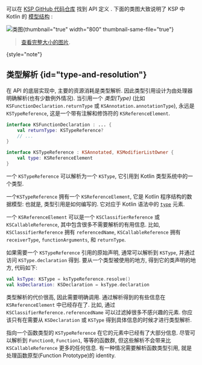 [//]: # (title: KSP 如何将 Kotlin 代码组织为模型)

可以在
[KSP GitHub 代码仓库](https://github.com/google/ksp/tree/main/api/src/main/kotlin/com/google/devtools/ksp)
找到 API 定义 .
下面的类图大致说明了 KSP 中 Kotlin 的
[模型结构](https://github.com/google/ksp/tree/main/api/src/main/kotlin/com/google/devtools/ksp/symbol/)
:

![类图](ksp-class-diagram.svg){thumbnail="true" width="800" thumbnail-same-file="true"}

> [查看完整大小的图片](https://kotlinlang.org/docs/images/ksp-class-diagram.svg).
>
{style="note"}

## 类型解析 {id="type-and-resolution"}

在 API 的底层实现中, 主要的资源消耗是类型解析. 因此类型引用设计为由处理器明确解析(也有少数例外情况).
当引用一个 _类型(Type)_ (比如 `KSFunctionDeclaration.returnType` 或 `KSAnnotation.annotationType`),
永远是 `KSTypeReference`, 这是一个带有注解和修饰符的 `KSReferenceElement`.

```kotlin
interface KSFunctionDeclaration : ... {
    val returnType: KSTypeReference?
    // ...
}

interface KSTypeReference : KSAnnotated, KSModifierListOwner {
    val type: KSReferenceElement
}
```

一个 `KSTypeReference` 可以解析为一个 `KSType`, 它引用到 Kotlin 类型系统中的一个类型.

一个`KSTypeReference` 拥有一个 `KSReferenceElement`, 它是 Kotlin 程序结构的数据模型: 也就是, 类型引用是如何编写的.
它对应于 Kotlin 语法中的 [`type`](https://kotlinlang.org/docs/reference/grammar.html#type) 元素.

一个 `KSReferenceElement` 可以是一个 `KSClassifierReference` 或 `KSCallableReference`, 其中包含很多不需要解析的有用信息.
比如,
`KSClassifierReference` 拥有 `referencedName`,
`KSCallableReference` 拥有 `receiverType`, `functionArguments`, 和 `returnType`.

如果需要一个 `KSTypeReference` 引用的原始声明, 通常可以解析到 `KSType`, 并通过访问 `KSType.declaration` 得到.
要从一个类型被使用的地方, 得到它的类声明的地方, 代码如下:

```kotlin
val ksType: KSType = ksTypeReference.resolve()
val ksDeclaration: KSDeclaration = ksType.declaration
```

类型解析的代价很高, 因此需要明确调用. 通过解析得到的有些信息在 `KSReferenceElement` 中已经存在了.
比如, 通过 `KSClassifierReference.referencedName` 可以过滤掉很多不感兴趣的元素.
你应该只有在需要从 `KSDeclaration` 或 `KSType` 得到具体信息的时候才进行类型解析.

指向一个函数类型的 `KSTypeReference` 在它的元素中已经有了大部分信息.
尽管可以解析到 `Function0`, `Function1`, 等等的函数群, 但这些解析不会带来比 `KSCallableReference` 更多的任何信息.
有一种情况需要解析函数类型引用, 就是处理函数原型(Function Prototype)的 identity.
